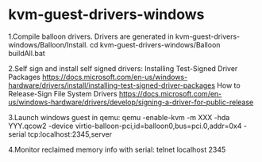 # kvm-guest-drivers-windows

1.Compile balloon drivers. Drivers are generated in kvm-guest-drivers-windows/Balloon/Install.
    cd kvm-guest-drivers-windows/Balloon
    buildAll.bat

2.Self sign and install self signed drivers:
    Installing Test-Signed Driver Packages
    https://docs.microsoft.com/en-us/windows-hardware/drivers/install/installing-test-signed-driver-packages
    How to Release-Sign File System Drivers
    https://docs.microsoft.com/en-us/windows-hardware/drivers/develop/signing-a-driver-for-public-release

3.Launch windows guest in qemu:
    qemu -enable-kvm -m XXX -hda YYY.qcow2 -device virtio-balloon-pci,id=balloon0,bus=pci.0,addr=0x4 -serial tcp:localhost:2345,server  

4.Monitor reclaimed memory info with serial:
    telnet localhost 2345

